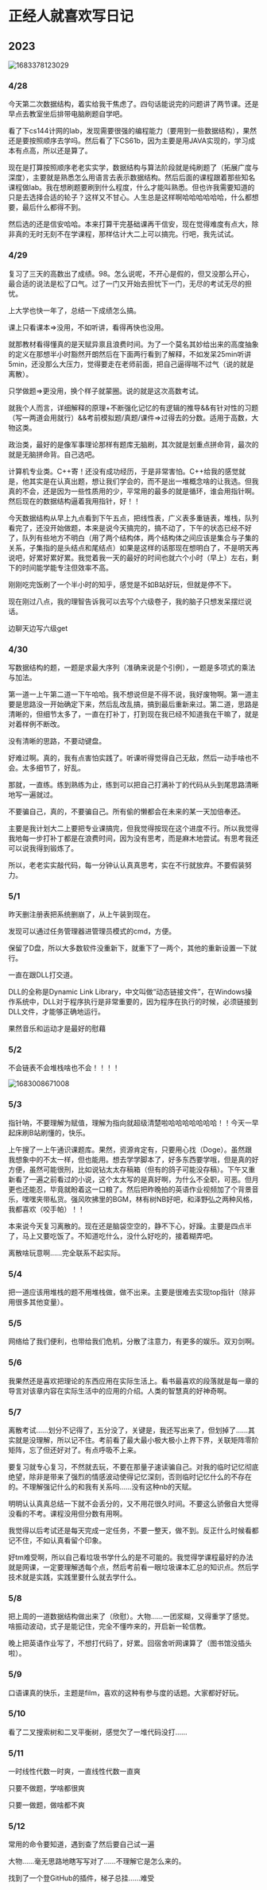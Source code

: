 # 正经人就喜欢写日记

## 2023

![1683378123029](%E6%AF%AB%E6%97%A0%E6%8A%80%E6%9C%AF%E5%90%AB%E9%87%8F%E7%9A%84%E7%BA%AF%E5%90%90%E6%A7%BD%E4%B8%8E%E7%84%A6%E8%99%91.assets/1683378123029.png)

### 4/28

  今天第二次数据结构，着实给我干焦虑了。四句话能说完的问题讲了两节课。还是早点去教室坐后排带电脑刷题自学吧。

  看了下cs144计网的lab，发现需要很强的编程能力（要用到一些数据结构），果然还是要按照顺序去学吗。然后看了下CS61b，因为主要是用JAVA实现的，学习成本有点高，所以还是算了。

  现在是打算按照顺序老老实实学，数据结构与算法阶段就是纯刷题了（拓展广度与深度），主要就是熟悉怎么用语言去表示数据结构。然后后面的课程跟着那些知名课程做lab。我在想刷题要刷到什么程度，什么才能叫熟悉。但也许我需要知道的只是去选择合适的轮子？这样又不甘心。人生总是这样啊哈哈哈哈哈哈，什么都想要，最后什么都得不到。

  然后选的还是信安哈哈。本来打算干完基础课再干信安，现在觉得难度有点大，除非真的无时无刻不在学课程，那样估计大二上可以搞完。行吧，我先试试。

### 4/29

  复习了三天的高数出了成绩。98。怎么说呢，不开心是假的，但又没那么开心，最合适的说法是松了口气。过了一门又开始去担忧下一门，无尽的考试无尽的担忧。

  上大学也快一年了，总结一下成绩怎么搞。

  课上只看课本=>没用，不如听讲，看得再快也没用。

  就那教材看得懂真的是天赋异禀且浪费时间。为了一个莫名其妙给出来的高度抽象的定义在那想半小时豁然开朗然后在下面两行看到了解释，不如发呆25min听讲5min，还没那么大压力，觉得要走在老师前面，把自己逼得喘不过气（说的就是离散）。

  只学做题=>更没用，换个样子就蒙圈。说的就是这次高数考试。

  就我个人而言，详细解释的原理+不断强化记忆的有逻辑的推导&&有针对性的习题（写一两道会用就行）&&考前模拟题/真题/课件=>过得去的分数。适用于高数，大物这类。

  政治类，最好的是像军事理论那样有题库无脑刷，其次就是划重点拼命背，最次的就是无脑拼命背。自己选吧。

  计算机专业类。C++寄！还没有成功经历，于是非常害怕。C++给我的感觉就是，他其实是在认真出题，想让我们学会的，而不是出一堆概念啥的让我选。但我真的不会，还是因为一些性质用的少，平常用的最多的就是循环，谁会用指针啊。然后现在的数据结构逼着我用指针，好！！

  今天数据结构从早上九点看到下午五点，把线性表，广义表多重链表，堆栈，队列看完了，还没开始做题，本来是说今天搞完的，搞不动了，下午的状态已经不好了，队列有些地方不明白（用了两个结构体，两个结构体之间应该是集合与子集的关系，子集指的是头结点和尾结点）如果是这样的话那现在想明白了，不是明天再说吧，好累好累好累。我觉着我一天的最好的时间也就六个小时（早上）左右，剩下的时间能学能专注但效率不高。

  刚刚吃完饭刷了一个半小时的知乎，感觉是不如B站好玩，但就是停不下。

  现在刚过八点，我的理智告诉我可以去写个六级卷子，我的脑子只想发呆摆烂说话。

  边聊天边写六级get

### 4/30

  写数据结构的题，一题是求最大序列（准确来说是个引例），一题是多项式的乘法与加法。

  第一道一上午第二道一下午哈哈。我不想说但是不得不说，我好废物啊。第一道主要是思路没一开始确定下来，然后乱改乱搞，搞到最后重新来过。第二道，思路是清晰的，但细节太多了，一直在打补丁，打到现在我已经不知道我在干嘛了，就是对着样例不断改。

  没有清晰的思路，不要动键盘。

  好难过啊。真的，我有点害怕实践了。听课听得觉得自己无敌，然后一动手啥也不会。太多细节了，好乱。

  那就，一直练。练到熟练为止，练到可以把自己打满补丁的代码从头到尾思路清晰地写一遍就过。

  不要骗自己，真的，不要骗自己。所有偷的懒都会在未来的某一天加倍奉还。

  主要是我计划大二上要把专业课搞完，但我觉得按现在这个进度不行。所以我觉得我地每一步打补丁都是在浪费时间，因为没有思考，而是麻木地尝试。有思考我还可以说我得到锻炼了。

  所以，老老实实敲代码，每一分钟认认真真思考，实在不行就放弃。不要假装努力。

### 5/1

  昨天删注册表把系统删崩了，从上午装到现在。

  发现可以通过任务管理器进管理员模式的cmd，方便。

  保留了D盘，所以大多数软件没重新下，就重下了一两个，其他的重新设置一下就行。

  一直在跟DLL打交道。

   DLL的全称是Dynamic Link Library，中文叫做“动态链接文件”，在Windows操作系统中，DLL对于程序执行是非常重要的，因为程序在执行的时候，必须链接到DLL文件，才能够正确地运行。

   果然音乐和运动才是最好的慰藉

### 5/2

  不会链表不会堆栈啥也不会！！！！

![1683008671008](%E6%AF%AB%E6%97%A0%E6%8A%80%E6%9C%AF%E5%90%AB%E9%87%8F%E7%9A%84%E7%BA%AF%E5%90%90%E6%A7%BD%E4%B8%8E%E7%84%A6%E8%99%91.assets/1683008671008.png)

### 5/3

  指针呐，不要理解为赋值，理解为指向就超级清楚啦哈哈哈哈哈哈哈！！今天一早起床刷B站刷懂的，快乐。

  上午搜了一上午通识课题库。果然，资源肯定有，只要用心找（Doge）。虽然跟我想象中的不太一样，但也能用。想去学学脚本了，好多东西要学哦，但是真的好方便，虽然可能很刑，比如说钻太太存稿箱（但有的鸽子可能没存稿）。下午又重新看了一遍之前看过的小说，这个太太写的是真好啊，为什么不全职，可恶。但月更也还能忍，毕竟就盼着这一口粮了。然后把昨晚拍的英语作业视频加了个背景音乐，嘿嘿夹带私货。强风吹拂里的BGM，林有树NB好吧，和泽野弘之两种风格，我都喜欢（咬手帕）！！

  本来说今天复习离散的。现在还是脑袋空空的，静不下心，好躁。主要是四点半了，马上又要吃饭了。不知道吃什么，没什么好吃的，接着糊弄吧。

  离散啥玩意啊……完全联系不起实际。

### 5/4

把一道应该用堆栈的题不用堆栈做，做不出来。主要是很难去实现top指针（除非用很多其他变量）。

### 5/5

网络给了我们便利，也带给我们危机，分散了注意力，有更多的娱乐。双刃剑啊。

### 5/6

我果然还是喜欢把理论的东西应用在实际生活上。看书最喜欢的段落就是每一章的导言对该章内容在实际生活中的应用的介绍。人类的智慧真的好神奇啊。

### 5/7

离散考试……划分不记得了，五分没了，关键是，我还写出来了，但划掉了……其实就是没理解，所以记不住。考前看了最大最小极大极小上界下界，关联矩阵零阶矩阵，忘了但还好对了。有点呼吸不上来。

要复习就专心复习，不然就去玩，不要在那量子速读骗自己。对我的临时记忆彻底绝望，除非是带来了强烈的情感波动使得记忆深刻，否则临时记忆什么的不存在的。不理解强记什么的和我有关系吗……没有这种nb的天赋。

明明认认真真总结一下就不会丢分的，又不用花很久时间。不要这么骄傲自大觉得没看的不考。课程没用但分数有用啊。

我觉得以后考试还是每天完成一定任务，不要一整天，做不到。反正什么时候看都记不住，不如认真看留个印象。

好tm难受啊，所以自己看垃圾书学什么的是不可能的。我觉得学课程最好的办法就是网课，一定要理解透每个点，然后考前看一眼垃圾课本汇总的知识点。然后学技术就是实践，实践里要什么就去学什么。

### 5/8

把上周的一道数据结构做出来了（欣慰）。大物……一团浆糊，又得重学了感觉。啥振动波动，式子是能记住，完全不懂咋来的，开启新一轮信教。

晚上把英语作业写了，不想打代码了，好累。回宿舍听网课算了（图书馆没插头啦）。

### 5/9

口语课真的快乐，主题是film，喜欢的这种有参与度的话题。大家都好好玩。

### 5/10

看了二叉搜索树和二叉平衡树，感觉欠了一堆代码没打……

### 5/11

一时线性代数一时爽，一直线性代数一直爽

只要不做题，学啥都很爽

只要一做题，做啥都不爽

### 5/12

常用的命令要知道，遇到查了然后要自己试一遍

大物……毫无思路地瞎写写对了……不理解它是怎么来的。

找到了一个登GitHub的插件，梯子总挂……难受